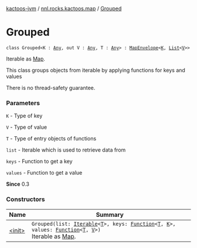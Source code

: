 [kactoos-jvm](../../index.md) / [nnl.rocks.kactoos.map](../index.md) / [Grouped](./index.md)

# Grouped

`class Grouped<K : `[`Any`](https://kotlinlang.org/api/latest/jvm/stdlib/kotlin/-any/index.html)`, out V : `[`Any`](https://kotlinlang.org/api/latest/jvm/stdlib/kotlin/-any/index.html)`, T : `[`Any`](https://kotlinlang.org/api/latest/jvm/stdlib/kotlin/-any/index.html)`> : `[`MapEnvelope`](../-map-envelope/index.md)`<`[`K`](index.md#K)`, `[`List`](https://kotlinlang.org/api/latest/jvm/stdlib/kotlin.collections/-list/index.html)`<`[`V`](index.md#V)`>>`

Iterable as [Map](https://kotlinlang.org/api/latest/jvm/stdlib/kotlin.collections/-map/index.html).

This class groups objects from iterable by applying
functions for keys and values

There is no thread-safety guarantee.

### Parameters

`K` - Type of key

`V` - Type of value

`T` - Type of entry objects of functions

`list` - Iterable which is used to retrieve data from

`keys` - Function to get a key

`values` - Function to get a value

**Since**
0.3

### Constructors

| Name | Summary |
|---|---|
| [&lt;init&gt;](-init-.md) | `Grouped(list: `[`Iterable`](https://kotlinlang.org/api/latest/jvm/stdlib/kotlin.collections/-iterable/index.html)`<`[`T`](index.md#T)`>, keys: `[`Function`](http://docs.oracle.com/javase/8/docs/api/java/util/function/Function.html)`<`[`T`](index.md#T)`, `[`K`](index.md#K)`>, values: `[`Function`](http://docs.oracle.com/javase/8/docs/api/java/util/function/Function.html)`<`[`T`](index.md#T)`, `[`V`](index.md#V)`>)`<br>Iterable as [Map](https://kotlinlang.org/api/latest/jvm/stdlib/kotlin.collections/-map/index.html). |
